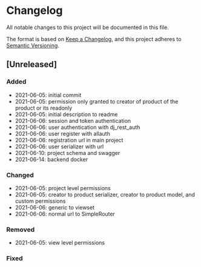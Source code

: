 # Changelog
All notable changes to this project will be documented in this file.

The format is based on [Keep a Changelog](https://keepachangelog.com/en/1.0.0/),
and this project adheres to [Semantic Versioning](https://semver.org/spec/v2.0.0.html).

## [Unreleased]

### Added 
* 2021-06-05: initial commit
* 2021-06-05: permission only granted to creator of product of the product or its readonly
* 2021-06-05: initial description to readme
* 2021-06-06: session and token authentication
* 2021-06-06: user authentication with dj_rest_auth
* 2021-06-06: user register with allauth
* 2021-06-06: registration url in main project
* 2021-06-06: user serializer with url
* 2021-06-10: project schema and swagger
* 2021-06-14: backend docker 

### Changed
* 2021-06-05: project level permissions
* 2021-06-05: creator to product serializer, creator to product model, and custom permissions
* 2021-06-06: generic to viewset
* 2021-06-06: normal url to SimpleRouter

### Removed
* 2021-06-05: view level permissions

### Fixed
